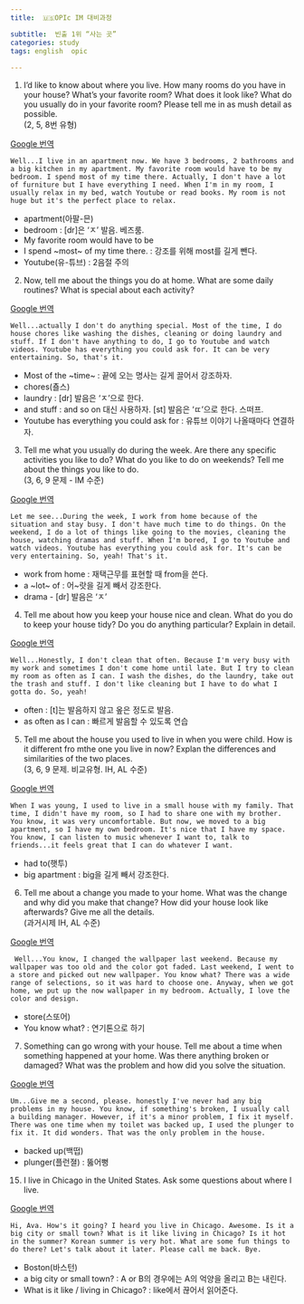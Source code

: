```yaml
---
title:  🇺🇸OPIc IM 대비과정

subtitle:  빈출 1위 “사는 곳”
categories: study 
tags: english  opic
 
---
```


  
  
1. I’d like to know about where you live. How many rooms do you have in your house? What’s your favorite room? What does it look like? What do you usually do in your favorite room? Please tell me in as mush detail as possible.  
(2, 5, 8번 유형)  
  
[Google 번역](https://translate.google.co.kr/?hl=ko&tab=rT&sl=auto&tl=en&text=Well...I%20live%20in%20an%20apartment%20now.%20We%20have%203%20bedrooms%2C%202%20bathrooms%20and%20a%20big%20kitchen%20in%20my%20apartment.%20My%20favorite%20room%20would%20have%20to%20be%20my%20bedroom.%20I%20spend%20most%20of%20my%20time%20there.%20Actually%2C%20I%20don%27t%20have%20a%20lot%20of%20furniture%20but%20I%20have%20everything%20I%20need.%20When%20I%27m%20in%20my%20room%2C%20I%20usually%20relax%20in%20my%20bed%2C%20watch%20Youtube%20or%20read%20books.%20My%20room%20is%20not%20huge%20but%20it%27s%20the%20perfect%20place%20to%20relax.&op=translate)  
  
```  
Well...I live in an apartment now. We have 3 bedrooms, 2 bathrooms and a big kitchen in my apartment. My favorite room would have to be my bedroom. I spend most of my time there. Actually, I don't have a lot of furniture but I have everything I need. When I'm in my room, I usually relax in my bed, watch Youtube or read books. My room is not huge but it's the perfect place to relax.  
```  
  
- apartment(아팔-믄)  
- bedroom : [dr]은 ‘ㅈ’ 발음. 베즈룸.  
- My favorite room would have to be  
- I spend ~most~ of my time there. : 강조를 위해 most를 길게 뺀다.  
- Youtube(유-튜브) : 2음절 주의  
  
2. Now, tell me about the things you do at home. What are some daily routines? What is special about each activity?  
  
[Google 번역](https://translate.google.co.kr/?hl=ko&tab=rT&sl=auto&tl=en&text=Well...actually%20I%20don%27t%20do%20anything%20special.%20Most%20of%20the%20time%2C%20I%20do%20house%20chores%20like%20washing%20the%20dishes%2C%20cleaning%20or%20doing%20laundry%20and%20stuff.%20If%20I%20don%27t%20have%20anything%20to%20do%2C%20I%20go%20to%20Youtube%20and%20watch%20videos.%20Youtube%20has%20everything%20you%20could%20ask%20for.%20It%20can%20be%20very%20entertaining.%20So%2C%20that%27s%20it.&op=translate)  
  
```  
Well...actually I don't do anything special. Most of the time, I do house chores like washing the dishes, cleaning or doing laundry and stuff. If I don't have anything to do, I go to Youtube and watch videos. Youtube has everything you could ask for. It can be very entertaining. So, that's it.  
```  
  
- Most of the ~time~ : 끝에 오는 명사는 길게 끌어서 강조하자.  
- chores(춀스)  
- laundry : [dr] 발음은 ‘ㅈ’으로 한다.  
- and stuff : and so on 대신 사용하자. [st] 발음은 ‘ㄸ’으로 한다. 스떠프.  
- Youtube has everything you could ask for : 유튜브 이야기 나올때마다 연결하자.  
  
3. Tell me what you usually do during the week. Are there any specific activities you like to do? What do you like to do on weekends? Tell me about the things you like to do.  
(3, 6, 9 문제 - IM 수준)  
  
[Google 번역](https://translate.google.co.kr/?hl=ko&tab=rT&sl=auto&tl=en&text=Let%20me%20see...During%20the%20week%2C%20I%20work%20from%20home%20because%20of%20the%20situation%20and%20stay%20busy.%20I%20don%27t%20have%20much%20time%20to%20do%20things.%20On%20the%20weekend%2C%20I%20do%20a%20lot%20of%20things%20like%20going%20to%20the%20movies%2C%20cleaning%20the%20house%2C%20watching%20dramas%20and%20stuff.%20When%20I%27m%20bored%2C%20I%20go%20to%20Youtube%20and%20watch%20videos.%20Youtube%20has%20everything%20you%20could%20ask%20for.%20It%27s%20can%20be%20very%20entertaining.%20So%2C%20yeah!%20That%27s%20it.&op=translate)  
  
```  
Let me see...During the week, I work from home because of the situation and stay busy. I don't have much time to do things. On the weekend, I do a lot of things like going to the movies, cleaning the house, watching dramas and stuff. When I'm bored, I go to Youtube and watch videos. Youtube has everything you could ask for. It's can be very entertaining. So, yeah! That's it.  
```  
  
- work from home : 재택근무를 표현할 때 from을 쓴다.  
- a ~lot~ of : 어~랏을 길게 빼서 강조한다.  
- drama - [dr] 발음은 ‘ㅈ’  
  
4. Tell me about how you keep your house nice and clean. What do you do to keep your house tidy? Do you do anything particular? Explain in detail.  
  
[Google 번역](https://translate.google.co.kr/?hl=ko&tab=rT&sl=auto&tl=en&text=Well...Honestly%2C%20I%20don%27t%20clean%20that%20often.%20Because%20I%27m%20very%20busy%20with%20my%20work%20and%20sometimes%20I%20don%27t%20come%20home%20until%20late.%20But%20I%20try%20to%20clean%20my%20room%20as%20often%20as%20I%20can.%20I%20wash%20the%20dishes%2C%20do%20the%20laundry%2C%20take%20out%20the%20trash%20and%20stuff.%20I%20don%27t%20like%20cleaning%20but%20I%20have%20to%20do%20what%20I%20gotta%20do.%20So%2C%20yeah!&op=translate)  
  
```  
Well...Honestly, I don't clean that often. Because I'm very busy with my work and sometimes I don't come home until late. But I try to clean my room as often as I can. I wash the dishes, do the laundry, take out the trash and stuff. I don't like cleaning but I have to do what I gotta do. So, yeah!  
```  
  
- often : [t]는 발음하지 않고 옾은 정도로 발음.  
- as often as I can : 빠르게 발음할 수 있도록 연습  
  
5. Tell me about the house you used to live in when you were child. How is it different fro mthe one you live in now? Explan the differences and similarities of the two places.  
(3, 6, 9 문제. 비교유형. IH, AL 수준)  
  
[Google 번역](https://translate.google.co.kr/?hl=ko&tab=rT&sl=auto&tl=en&text=When%20I%20was%20young%2C%20I%20used%20to%20live%20in%20a%20small%20house%20with%20my%20family.%20That%20time%2C%20I%20didn%27t%20have%20my%20room%2C%20so%20I%20had%20to%20share%20one%20with%20my%20brother.%20You%20know%2C%20it%20was%20very%20uncomfortable.%20But%20now%2C%20we%20moved%20to%20a%20big%20apartment%2C%20so%20I%20have%20my%20own%20bedroom.%20It%27s%20nice%20that%20I%20have%20my%20space.%20You%20know%2C%20I%20can%20listen%20to%20music%20whenever%20I%20want%20to%2C%20talk%20to%20friends...it%20feels%20great%20that%20I%20can%20do%20whatever%20I%20want.&op=translate)  
  
```  
When I was young, I used to live in a small house with my family. That time, I didn't have my room, so I had to share one with my brother. You know, it was very uncomfortable. But now, we moved to a big apartment, so I have my own bedroom. It's nice that I have my space. You know, I can listen to music whenever I want to, talk to friends...it feels great that I can do whatever I want.  
```  
  
- had to(햇투)  
- big apartment : big을 길게 빼서 강조한다.  
  
6. Tell me about a change you made to your home. What was the change and why did you make that change? How did your house look like afterwards? Give me all the details.  
(과거시제 IH, AL 수준)  
  
[Google 번역](https://translate.google.co.kr/?hl=ko&tab=rT&sl=auto&tl=en&text=%20Well...You%20know%2C%20I%20changed%20the%20wallpaper%20last%20weekend.%20Because%20my%20wallpaper%20was%20too%20old%20and%20the%20color%20got%20faded.%20Last%20weekend%2C%20I%20went%20to%20a%20store%20and%20picked%20out%20new%20wallpaper.%20You%20know%20what%3F%20There%20was%20a%20wide%20range%20of%20selections%2C%20so%20it%20was%20hard%20to%20choose%20one.%20Anyway%2C%20when%20we%20got%20home%2C%20we%20put%20up%20the%20now%20wallpaper%20in%20my%20bedroom.%20Actually%2C%20I%20love%20the%20color%20and%20design.&op=translate)  
  
```  
 Well...You know, I changed the wallpaper last weekend. Because my wallpaper was too old and the color got faded. Last weekend, I went to a store and picked out new wallpaper. You know what? There was a wide range of selections, so it was hard to choose one. Anyway, when we got home, we put up the now wallpaper in my bedroom. Actually, I love the color and design.  
```  
  
- store(스또어)  
- You know what? : 연기톤으로 하기  
  
7. Something can go wrong with your house. Tell me about a time when something happened at your home. Was there anything broken or damaged? What was the problem and how did you solve the situation.  
  
[Google 번역](https://translate.google.co.kr/?hl=ko&tab=rT&sl=auto&tl=en&text=Um...Give%20me%20a%20second%2C%20please.%20honestly%20I%27ve%20never%20had%20any%20big%20problems%20in%20my%20house.%20You%20know%2C%20if%20something%27s%20broken%2C%20I%20usually%20call%20a%20building%20manager.%20However%2C%20if%20it%27s%20a%20minor%20problem%2C%20I%20fix%20it%20myself.%20There%20was%20one%20time%20when%20my%20toilet%20was%20backed%20up%2C%20I%20used%20the%20plunger%20to%20fix%20it.%20It%20did%20wonders.%20That%20was%20the%20only%20problem%20in%20the%20house.&op=translate)  
  
```  
Um...Give me a second, please. honestly I've never had any big problems in my house. You know, if something's broken, I usually call a building manager. However, if it's a minor problem, I fix it myself. There was one time when my toilet was backed up, I used the plunger to fix it. It did wonders. That was the only problem in the house.  
```  
  
- backed up(백떱)  
- plunger(플런졀) : 뚫어뻥  
  
15. I live in Chicago in the United States. Ask some questions about where I live.  
  
[Google 번역](https://translate.google.co.kr/?hl=ko&tab=rT&sl=auto&tl=en&text=Hi)  
  
```  
Hi, Ava. How's it going? I heard you live in Chicago. Awesome. Is it a big city or small town? What is it like living in Chicago? Is it hot in the summer? Korean summer is very hot. What are some fun things to do there? Let's talk about it later. Please call me back. Bye.  
```  
  
- Boston(바스턴)  
- a big city or small town? : A or B의 경우에는 A의 억양을 올리고 B는 내린다.  
- What is it like / living in Chicago? : like에서 끊어서 읽어준다.  

